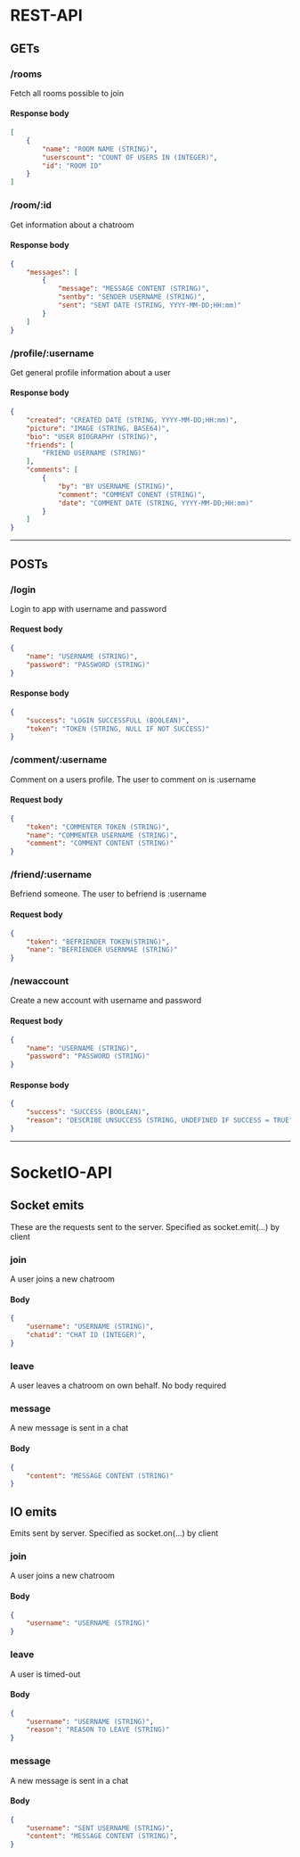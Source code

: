 # REST-API
## GETs
### /rooms
Fetch all rooms possible to join

#### Response body
```json
[
    {
        "name": "ROOM NAME (STRING)",
        "userscount": "COUNT OF USERS IN (INTEGER)",
        "id": "ROOM ID"
    }
]
```

### /room/:id
Get information about a chatroom

#### Response body
```json
{
    "messages": [
        {
            "message": "MESSAGE CONTENT (STRING)",
            "sentby": "SENDER USERNAME (STRING)",
            "sent": "SENT DATE (STRING, YYYY-MM-DD;HH:mm)"
        }
    ]
}
```

### /profile/:username
Get general profile information about a user

#### Response body
```json
{
    "created": "CREATED DATE (STRING, YYYY-MM-DD;HH:mm)",
    "picture": "IMAGE (STRING, BASE64)",
    "bio": "USER BIOGRAPHY (STRING)",
    "friends": [
        "FRIEND USERNAME (STRING)"
    ],
    "comments": [
        {
            "by": "BY USERNAME (STRING)",
            "comment": "COMMENT CONENT (STRING)",
            "date": "COMMENT DATE (STRING, YYYY-MM-DD;HH:mm)"
        }
    ]
}
```
______
## POSTs
### /login
Login to app with username and password

#### Request body
```json
{
    "name": "USERNAME (STRING)",
    "password": "PASSWORD (STRING)"
}
```

#### Response body
```json
{
    "success": "LOGIN SUCCESSFULL (BOOLEAN)",
    "token": "TOKEN (STRING, NULL IF NOT SUCCESS)"
}
```

### /comment/:username
Comment on a users profile. The user to comment on is :username

#### Request body
```json
{
    "token": "COMMENTER TOKEN (STRING)",
    "name": "COMMENTER USERNAME (STRING)",
    "comment": "COMMENT CONTENT (STRING)"
}
```

### /friend/:username
Befriend someone. The user to befriend is :username

#### Request body
```json
{
    "token": "BEFRIENDER TOKEN(STRING)",
    "nane": "BEFRIENDER USERNMAE (STRING)"
}
```

### /newaccount
Create a new account with username and password

#### Request body
```json
{
    "name": "USERNAME (STRING)",
    "password": "PASSWORD (STRING)"
}
```

#### Response body
```json
{
    "success": "SUCCESS (BOOLEAN)",
    "reason": "DESCRIBE UNSUCCESS (STRING, UNDEFINED IF SUCCESS = TRUE"
}
```

____
# SocketIO-API
## Socket emits
These are the requests sent to the server. Specified as socket.emit(...) by client

### join
A user joins a new chatroom
#### Body
```json
{
    "username": "USERNAME (STRING)",
    "chatid": "CHAT ID (INTEGER)",
}
```

### leave
A user leaves a chatroom on own behalf. No body required

### message
A new message is sent in a chat

#### Body
```json
{
    "content": "MESSAGE CONTENT (STRING)"
}
```

## IO emits
Emits sent by server. Specified as socket.on(...) by client

### join
A user joins a new chatroom
#### Body
```json
{
    "username": "USERNAME (STRING)"
}
```

### leave
A user is timed-out

#### Body
```json
{
    "username": "USERNAME (STRING)",
    "reason": "REASON TO LEAVE (STRING)"
}
```

### message
A new message is sent in a chat

#### Body
```json
{
    "username": "SENT USERNAME (STRING)",
    "content": "MESSAGE CONTENT (STRING)",
}
```